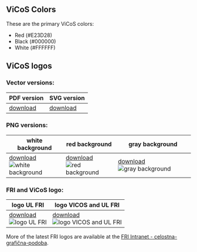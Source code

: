 ## ViCoS Colors 

These are the primary ViCoS colors:

* Red (#E23D28)
* Black (#000000)
* White (#FFFFFF)

## ViCoS logos

### Vector versions:

| PDF version​ | SVG version​ |
|--------------|--------------|
| [download](/GraphicsResources/vicos.pdf) | [download](/GraphicsResources/vicos.svg)|


### PNG versions:

| white background​ | red background​ | gray background​ |
|--------------|--------------|--------------|
| [download](/GraphicsResources/vicos_default.png) <br> ![white background​](/GraphicsResources/vicos_default.png) | [download](/GraphicsResources/vicos_red.png) <br> ![red background​](/GraphicsResources/vicos_red.png) | [download](/GraphicsResources/vicos_gray.png)![gray background​](/GraphicsResources/vicos_gray.png) |

### FRI and ViCoS logo: 
| logo UL FRI​ | logo VICOS and UL FRI​ |
|--------------|--------------|
| [download](/GraphicsResources/logo_ulfri.png) <br> ![logo UL FRI​](/GraphicsResources/logo_ulfri.png) | [download](/GraphicsResources/logo_vicos_ulfri.png) <br> ![logo VICOS and UL FRI​](/GraphicsResources/logo_vicos_ulfri.png) |


More of the latest FRI logos are available at the [FRI Intranet - celostna-grafična-podoba](https://intranet.fri.uni-lj.si/sl/celostna-grafična-podoba).
